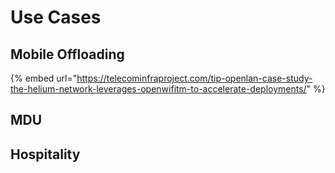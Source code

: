 # Use Cases

## Mobile Offloading

{% embed url="https://telecominfraproject.com/tip-openlan-case-study-the-helium-network-leverages-openwifitm-to-accelerate-deployments/" %}

## MDU



## Hospitality



